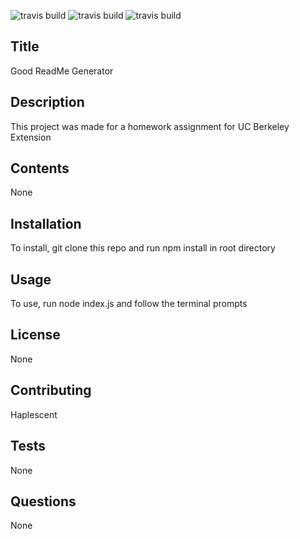 ![travis build](https://img.shields.io/github/last-commit/Haplescent/good-readme-v2.svg) ![travis build](https://img.shields.io/github/contributors/Haplescent/good-readme-v2.svg) ![travis build](https://img.shields.io/github/commit-activity/w/Haplescent/good-readme-v2.svg)

## Title

Good ReadMe Generator

## Description

This project was made for a homework assignment for UC Berkeley Extension

## Contents

None

## Installation

To install, git clone this repo and run npm install in root directory

## Usage

To use, run node index.js and follow the terminal prompts

## License

None

## Contributing

Haplescent

## Tests

None

## Questions

None
